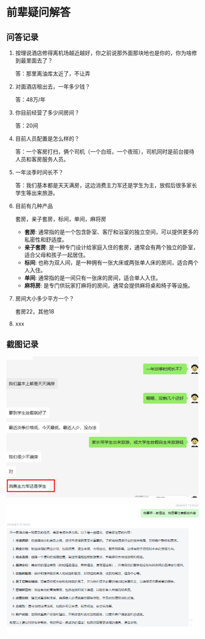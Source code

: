 # 前辈疑问解答



## 问答记录

1. 按理说酒店修得离机场越近越好，你之前说那外面那块地也是你的，你为啥修到最里面去了？

   答：那里离油库太近了，不让弄

2. 对面酒店租出去，一年多少钱？

   答：48万/年

3. 你目前经营了多少间房间？

   答：20间

4. 目前人员配置是怎么样的？

   答：一个客房打扫，俩个司机（一个白班，一个夜班），司机同时是前台接待人员和客房服务人员。

5. 一年淡季时间长不？

   答：我们基本都是天天满房，这边消费主力军还是学生为主，放假后很多家长学生等出来旅游。

6. 目前有几种产品

   套房，亲子套房，标间，单间，麻将房

   - **套房**: 通常指的是一个包含卧室、客厅和浴室的独立空间，可以提供更多的私密性和舒适度。
   - **亲子套房**: 是一种专门设计给家庭入住的套房，通常会有两个独立的卧室，适合父母和孩子一起居住。
   - **标间**: 也称为双人间，是一种拥有一张大床或两张单人床的房间，适合两个人入住。
   - **单间**: 通常指的是一间只有一张床的房间，适合单人入住。
   - **麻将房**: 是专门供玩家打麻将的房间，通常会提供麻将桌和椅子等设施。

7. 房间大小多少平方一个？

   套房22，其他18

8. xxx



## 截图记录

![image-20240403135105542](img/issue/image-20240403135105542.png)



![image-20240403155412588](img/issue/image-20240403155412588.png)